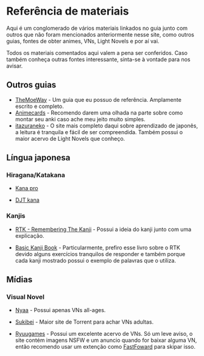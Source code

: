 # Referência de materiais

Aqui é um conglomerado de vários materiais linkados no guia junto com outros que não foram mencionados anteriormente nesse site, como outros guias, fontes de obter animes, VNs, Light Novels e por aí vai. 

Todos os materiais comentados aqui valem a pena ser conferidos. Caso também conheça outras fontes interessante, sinta-se à vontade para nos avisar.

## Outros guias

- [TheMoeWay](http://learnjapanese.moe/) - Um guia que eu possuo de referência. Amplamente escrito e completo.
- [Animecards](https://animecards.site/) - Recomendo darem uma olhada na parte sobre como montar seu anki caso ache meu jeito muito simples.
- [itazuraneko](https://itazuraneko.neocities.org/learn/learnmain.html) - O site mais completo daqui sobre aprendizado de japonês, a leitura é tranquila e fácil de ser compreendida. Também possui o maior acervo de Light Novels que conheço. 

## Língua japonesa

### Hiragana/Katakana

- [Kana pro](https://kana.pro/) 

- [DJT kana](https://djtguide.neocities.org/kana/index.html)

### Kanjis

- [RTK - Remembering The Kanji](https://drive.google.com/drive/folders/1HF-UW9XKjWe4ZHkbFUVfZfUQ568S2jR7) - Possui a ideia do kanji junto com uma explicação.

- [Basic Kanji Book](https://drive.google.com/file/d/0B1pCeaDy11Z-SVVhc3RLdHZyZG8/view?resourcekey=0-Du5PRdtv97IAzX6RmZ2YKQ) - Particularmente, prefiro esse livro sobre o RTK devido alguns exercícios tranquilos de responder e também porque cada kanji mostrado possui o exemplo de palavras que o utiliza.

## Mídias 

### Visual Novel

- [Nyaa](https://nyaa.si) - Possui apenas VNs all-ages.

- [Sukibei](https://sukebei.nyaa.si/) - Maior site de Torrent para achar VNs adultas.

- [Ryuugames](https://www.ryuugames.com/) - Possui um excelente acervo de VNs. Só um leve aviso, o site contém imagens NSFW e um anuncio quando for baixar alguma VN, então recomendo usar um extenção como [FastFoward](https://github.com/FastForwardTeam/FastForward) para skipar isso.

